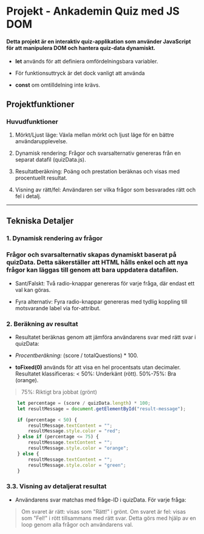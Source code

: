#  Projekt - Ankademin Quiz med JS DOM

<h4>Detta projekt är en interaktiv quiz-applikation som använder
 JavaScript för att manipulera DOM och hantera quiz-data dynamiskt.
</h4>

- **let** används för att definiera omfördelningsbara variabler.
- För funktionsuttryck är det dock vanligt att använda 

- **const** om omtilldelning inte krävs.

## Projektfunktioner
### Huvudfunktioner
1. Mörkt/Ljust läge: Växla mellan mörkt och ljust läge 
för en bättre användarupplevelse.

2. Dynamisk rendering: Frågor och svarsalternativ genereras från en 
separat datafil (quizData.js).

3. Resultatberäkning: Poäng och prestation beräknas och visas med 
procentuellt resultat.

4. Visning av rätt/fel: 
Användaren ser vilka frågor som besvarades rätt och fel i detalj.

<hr>

## Tekniska Detaljer
### 1.  Dynamisk rendering av frågor

<h3>Frågor och svarsalternativ skapas dynamiskt baserat 
på quizData. Detta säkerställer att HTML hålls enkel och 
att nya frågor kan läggas till genom att bara uppdatera 
datafilen.
</h3>

- Sant/Falskt: 
Två radio-knappar genereras för varje fråga, 
där endast ett val kan göras.

- Fyra alternativ: Fyra radio-knappar genereras 
med tydlig koppling till motsvarande label via for-attribut.

### 2. Beräkning av resultat

- Resultatet beräknas genom att jämföra användarens svar 
med rätt svar i quizData:

- *Procentberäkning:* (score / totalQuestions) * 100.
- **toFixed(0)** används för att visa en hel procentsats utan decimaler.
Resultatet klassificeras:
< 50%: Underkänt (rött).
50%-75%: Bra (orange).
> 75%: Riktigt bra jobbat (grönt)

```js
    let percentage = (score / quizData.length) * 100;
    let resultMessage = document.getElementById("result-message");

    if (percentage < 50) {
        resultMessage.textContent = "";
        resultMessage.style.color = "red";
    } else if (percentage <= 75) {
        resultMessage.textContent = "";
        resultMessage.style.color = "orange";
    } else {
        resultMessage.textContent = "";
        resultMessage.style.color = "green";
    }
```
### 3.3. Visning av detaljerat resultat

- Användarens svar matchas med fråge-ID i quizData.
 För varje fråga:

> Om svaret är rätt: visas som "Rätt!" i grönt.
> Om svaret är fel: visas som "Fel!" i rött tillsammans
  med rätt svar.
> Detta görs med hjälp av en loop genom alla frågor och 
  användarens val.

  